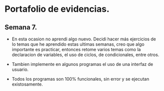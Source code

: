 # Portafolio de evidencias.

## Semana 7.

- En esta ocasion no aprendi algo nuevo. Decidi hacer más ejercicios de lo temas que he aprendido estas ultimas semanas, creo que algo importante es practicar, entonces retome varios temas como la declaracion de variables, el uso de ciclos, de condicionales, entre otros. 
- Tambien implemente en algunos programas el uso de una interfaz de usuario.


- Todos los programas son 100% funcionales, sin error y se ejecutan existosamente.
